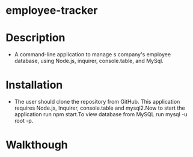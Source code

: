 # employee-tracker
# Description
* A command-line application to manage s company's employee database, using Node.js, inquirer, console.table, and MySql.
# Installation
* The user should clone the repository from GitHub. This application requires Node.js, Inquirer, console.table and mysql2.Now to start the application run npm start.To view database from MySQL run mysql -u root -p.
# Walkthough

